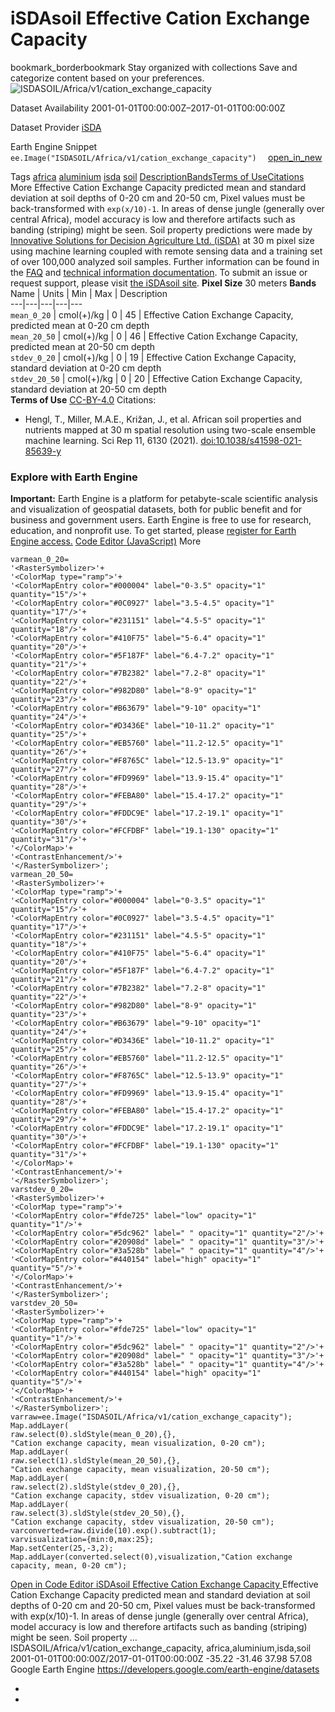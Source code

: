  
#  iSDAsoil Effective Cation Exchange Capacity 
bookmark_borderbookmark Stay organized with collections  Save and categorize content based on your preferences.
![ISDASOIL/Africa/v1/cation_exchange_capacity](https://developers.google.com/earth-engine/datasets/images/ISDASOIL/ISDASOIL_Africa_v1_cation_exchange_capacity_sample.png) 

Dataset Availability
    2001-01-01T00:00:00Z–2017-01-01T00:00:00Z 

Dataset Provider
     [ iSDA ](https://isda-africa.com/) 

Earth Engine Snippet
     `    ee.Image("ISDASOIL/Africa/v1/cation_exchange_capacity")   ` [ open_in_new ](https://code.earthengine.google.com/?scriptPath=Examples:Datasets/ISDASOIL/ISDASOIL_Africa_v1_cation_exchange_capacity) 

Tags
     [africa](https://developers.google.com/earth-engine/datasets/tags/africa) [aluminium](https://developers.google.com/earth-engine/datasets/tags/aluminium) [isda](https://developers.google.com/earth-engine/datasets/tags/isda) [soil](https://developers.google.com/earth-engine/datasets/tags/soil)
[Description](https://developers.google.com/earth-engine/datasets/catalog/ISDASOIL_Africa_v1_cation_exchange_capacity#description)[Bands](https://developers.google.com/earth-engine/datasets/catalog/ISDASOIL_Africa_v1_cation_exchange_capacity#bands)[Terms of Use](https://developers.google.com/earth-engine/datasets/catalog/ISDASOIL_Africa_v1_cation_exchange_capacity#terms-of-use)[Citations](https://developers.google.com/earth-engine/datasets/catalog/ISDASOIL_Africa_v1_cation_exchange_capacity#citations) More
Effective Cation Exchange Capacity predicted mean and standard deviation at soil depths of 0-20 cm and 20-50 cm,
Pixel values must be back-transformed with `exp(x/10)-1`.
In areas of dense jungle (generally over central Africa), model accuracy is low and therefore artifacts such as banding (striping) might be seen.
Soil property predictions were made by [Innovative Solutions for Decision Agriculture Ltd. (iSDA)](https://isda-africa.com/) at 30 m pixel size using machine learning coupled with remote sensing data and a training set of over 100,000 analyzed soil samples.
Further information can be found in the [FAQ](https://www.isda-africa.com/isdasoil/faq/) and [technical information documentation](https://www.isda-africa.com/isdasoil/technical-information/). To submit an issue or request support, please visit [the iSDAsoil site](https://isda-africa.com/isdasoil).
**Pixel Size** 30 meters 
**Bands**
Name | Units | Min | Max | Description  
---|---|---|---|---  
`mean_0_20` | cmol(+)/kg |  0  |  45  | Effective Cation Exchange Capacity, predicted mean at 0-20 cm depth  
`mean_20_50` | cmol(+)/kg |  0  |  46  | Effective Cation Exchange Capacity, predicted mean at 20-50 cm depth  
`stdev_0_20` | cmol(+)/kg |  0  |  19  | Effective Cation Exchange Capacity, standard deviation at 0-20 cm depth  
`stdev_20_50` | cmol(+)/kg |  0  |  20  | Effective Cation Exchange Capacity, standard deviation at 20-50 cm depth  
**Terms of Use**
[CC-BY-4.0](https://spdx.org/licenses/CC-BY-4.0.html)
Citations:
  * Hengl, T., Miller, M.A.E., Križan, J., et al. African soil properties and nutrients mapped at 30 m spatial resolution using two-scale ensemble machine learning. Sci Rep 11, 6130 (2021). [doi:10.1038/s41598-021-85639-y](https://doi.org/10.1038/s41598-021-85639-y)


### Explore with Earth Engine
**Important:** Earth Engine is a platform for petabyte-scale scientific analysis and visualization of geospatial datasets, both for public benefit and for business and government users. Earth Engine is free to use for research, education, and nonprofit use. To get started, please [register for Earth Engine access.](https://console.cloud.google.com/earth-engine)
[Code Editor (JavaScript)](https://developers.google.com/earth-engine/datasets/catalog/ISDASOIL_Africa_v1_cation_exchange_capacity#code-editor-javascript-sample) More
```
varmean_0_20=
'<RasterSymbolizer>'+
'<ColorMap type="ramp">'+
'<ColorMapEntry color="#000004" label="0-3.5" opacity="1" quantity="15"/>'+
'<ColorMapEntry color="#0C0927" label="3.5-4.5" opacity="1" quantity="17"/>'+
'<ColorMapEntry color="#231151" label="4.5-5" opacity="1" quantity="18"/>'+
'<ColorMapEntry color="#410F75" label="5-6.4" opacity="1" quantity="20"/>'+
'<ColorMapEntry color="#5F187F" label="6.4-7.2" opacity="1" quantity="21"/>'+
'<ColorMapEntry color="#7B2382" label="7.2-8" opacity="1" quantity="22"/>'+
'<ColorMapEntry color="#982D80" label="8-9" opacity="1" quantity="23"/>'+
'<ColorMapEntry color="#B63679" label="9-10" opacity="1" quantity="24"/>'+
'<ColorMapEntry color="#D3436E" label="10-11.2" opacity="1" quantity="25"/>'+
'<ColorMapEntry color="#EB5760" label="11.2-12.5" opacity="1" quantity="26"/>'+
'<ColorMapEntry color="#F8765C" label="12.5-13.9" opacity="1" quantity="27"/>'+
'<ColorMapEntry color="#FD9969" label="13.9-15.4" opacity="1" quantity="28"/>'+
'<ColorMapEntry color="#FEBA80" label="15.4-17.2" opacity="1" quantity="29"/>'+
'<ColorMapEntry color="#FDDC9E" label="17.2-19.1" opacity="1" quantity="30"/>'+
'<ColorMapEntry color="#FCFDBF" label="19.1-130" opacity="1" quantity="31"/>'+
'</ColorMap>'+
'<ContrastEnhancement/>'+
'</RasterSymbolizer>';
varmean_20_50=
'<RasterSymbolizer>'+
'<ColorMap type="ramp">'+
'<ColorMapEntry color="#000004" label="0-3.5" opacity="1" quantity="15"/>'+
'<ColorMapEntry color="#0C0927" label="3.5-4.5" opacity="1" quantity="17"/>'+
'<ColorMapEntry color="#231151" label="4.5-5" opacity="1" quantity="18"/>'+
'<ColorMapEntry color="#410F75" label="5-6.4" opacity="1" quantity="20"/>'+
'<ColorMapEntry color="#5F187F" label="6.4-7.2" opacity="1" quantity="21"/>'+
'<ColorMapEntry color="#7B2382" label="7.2-8" opacity="1" quantity="22"/>'+
'<ColorMapEntry color="#982D80" label="8-9" opacity="1" quantity="23"/>'+
'<ColorMapEntry color="#B63679" label="9-10" opacity="1" quantity="24"/>'+
'<ColorMapEntry color="#D3436E" label="10-11.2" opacity="1" quantity="25"/>'+
'<ColorMapEntry color="#EB5760" label="11.2-12.5" opacity="1" quantity="26"/>'+
'<ColorMapEntry color="#F8765C" label="12.5-13.9" opacity="1" quantity="27"/>'+
'<ColorMapEntry color="#FD9969" label="13.9-15.4" opacity="1" quantity="28"/>'+
'<ColorMapEntry color="#FEBA80" label="15.4-17.2" opacity="1" quantity="29"/>'+
'<ColorMapEntry color="#FDDC9E" label="17.2-19.1" opacity="1" quantity="30"/>'+
'<ColorMapEntry color="#FCFDBF" label="19.1-130" opacity="1" quantity="31"/>'+
'</ColorMap>'+
'<ContrastEnhancement/>'+
'</RasterSymbolizer>';
varstdev_0_20=
'<RasterSymbolizer>'+
'<ColorMap type="ramp">'+
'<ColorMapEntry color="#fde725" label="low" opacity="1" quantity="1"/>'+
'<ColorMapEntry color="#5dc962" label=" " opacity="1" quantity="2"/>'+
'<ColorMapEntry color="#20908d" label=" " opacity="1" quantity="3"/>'+
'<ColorMapEntry color="#3a528b" label=" " opacity="1" quantity="4"/>'+
'<ColorMapEntry color="#440154" label="high" opacity="1" quantity="5"/>'+
'</ColorMap>'+
'<ContrastEnhancement/>'+
'</RasterSymbolizer>';
varstdev_20_50=
'<RasterSymbolizer>'+
'<ColorMap type="ramp">'+
'<ColorMapEntry color="#fde725" label="low" opacity="1" quantity="1"/>'+
'<ColorMapEntry color="#5dc962" label=" " opacity="1" quantity="2"/>'+
'<ColorMapEntry color="#20908d" label=" " opacity="1" quantity="3"/>'+
'<ColorMapEntry color="#3a528b" label=" " opacity="1" quantity="4"/>'+
'<ColorMapEntry color="#440154" label="high" opacity="1" quantity="5"/>'+
'</ColorMap>'+
'<ContrastEnhancement/>'+
'</RasterSymbolizer>';
varraw=ee.Image("ISDASOIL/Africa/v1/cation_exchange_capacity");
Map.addLayer(
raw.select(0).sldStyle(mean_0_20),{},
"Cation exchange capacity, mean visualization, 0-20 cm");
Map.addLayer(
raw.select(1).sldStyle(mean_20_50),{},
"Cation exchange capacity, mean visualization, 20-50 cm");
Map.addLayer(
raw.select(2).sldStyle(stdev_0_20),{},
"Cation exchange capacity, stdev visualization, 0-20 cm");
Map.addLayer(
raw.select(3).sldStyle(stdev_20_50),{},
"Cation exchange capacity, stdev visualization, 20-50 cm");
varconverted=raw.divide(10).exp().subtract(1);
varvisualization={min:0,max:25};
Map.setCenter(25,-3,2);
Map.addLayer(converted.select(0),visualization,"Cation exchange capacity, mean, 0-20 cm");
```
[ Open in Code Editor ](https://code.earthengine.google.com/?scriptPath=Examples:Datasets/ISDASOIL/ISDASOIL_Africa_v1_cation_exchange_capacity)
[ iSDAsoil Effective Cation Exchange Capacity ](https://developers.google.com/earth-engine/datasets/catalog/ISDASOIL_Africa_v1_cation_exchange_capacity)
Effective Cation Exchange Capacity predicted mean and standard deviation at soil depths of 0-20 cm and 20-50 cm, Pixel values must be back-transformed with exp(x/10)-1. In areas of dense jungle (generally over central Africa), model accuracy is low and therefore artifacts such as banding (striping) might be seen. Soil property …
ISDASOIL/Africa/v1/cation_exchange_capacity, africa,aluminium,isda,soil 
2001-01-01T00:00:00Z/2017-01-01T00:00:00Z
-35.22 -31.46 37.98 57.08 
Google Earth Engine
https://developers.google.com/earth-engine/datasets
  * [ ](https://doi.org/https://isda-africa.com/)
  * [ ](https://doi.org/https://developers.google.com/earth-engine/datasets/catalog/ISDASOIL_Africa_v1_cation_exchange_capacity)


